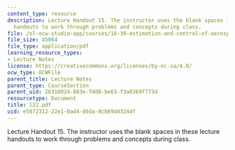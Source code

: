 ```yaml
---
content_type: resource
description: Lecture Handout 15. The instructor uses the blank spaces in these lecture
  handouts to work through problems and concepts during class.
file: /ol-ocw-studio-app/courses/16-30-estimation-and-control-of-aerospace-systems-spring-2004/e587231222e10ad486da8cb69d43244f_l22.pdf
file_size: 45064
file_type: application/pdf
learning_resource_types:
- Lecture Notes
license: https://creativecommons.org/licenses/by-nc-sa/4.0/
ocw_type: OCWFile
parent_title: Lecture Notes
parent_type: CourseSection
parent_uid: 26318024-883e-fdd8-be63-f3a0369f773d
resourcetype: Document
title: l22.pdf
uid: e5872312-22e1-0ad4-86da-8cb69d43244f
---
```

Lecture Handout 15. The instructor uses the blank spaces in these lecture handouts to work through problems and concepts during class.